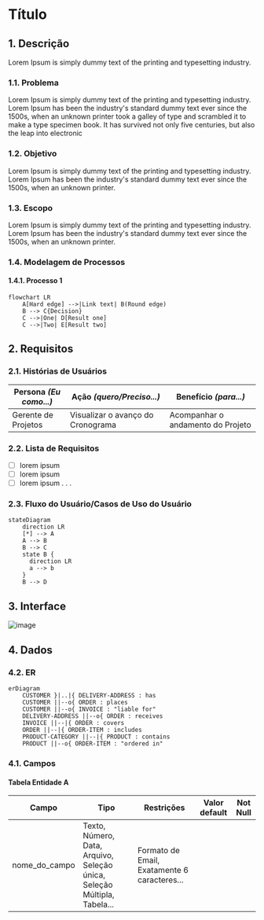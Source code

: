 # Título

## 1. Descrição

Lorem Ipsum is simply dummy text of the printing and typesetting industry.

### 1.1. Problema

Lorem Ipsum is simply dummy text of the printing and typesetting industry. Lorem Ipsum has been the industry's standard dummy text ever since the 1500s, when an unknown printer took a galley of type and scrambled it to make a type specimen book. It has survived not only five centuries, but also the leap into electronic

### 1.2. Objetivo

Lorem Ipsum is simply dummy text of the printing and typesetting industry. Lorem Ipsum has been the industry's standard dummy text ever since the 1500s, when an unknown printer.

### 1.3. Escopo

Lorem Ipsum is simply dummy text of the printing and typesetting industry. Lorem Ipsum has been the industry's standard dummy text ever since the 1500s, when an unknown printer.

### 1.4. Modelagem de Processos

#### 1.4.1. Processo 1

```mermaid
flowchart LR
    A[Hard edge] -->|Link text| B(Round edge)
    B --> C{Decision}
    C -->|One| D[Result one]
    C -->|Two| E[Result two]
```

## 2. Requisitos

### 2.1. Histórias de Usuários

| Persona _(Eu como...)_ | Ação _(quero/Preciso...)_         | Benefício _(para...)_             |
| ---------------------- | --------------------------------- | --------------------------------- |
| Gerente de Projetos    | Visualizar o avanço do Cronograma | Acompanhar o andamento do Projeto |

### 2.2. Lista de Requisitos

- [ ] lorem ipsum
- [ ] lorem ipsum
- [ ] lorem ipsum . . .

### 2.3. Fluxo do Usuário/Casos de Uso do Usuário

```mermaid
stateDiagram
    direction LR
    [*] --> A
    A --> B
    B --> C
    state B {
      direction LR
      a --> b
    }
    B --> D
```

## 3. Interface

![image](https://user-images.githubusercontent.com/114407461/206535989-8360f611-a22d-45bc-8d1d-08b31ad44005.png)

## 4. Dados

### 4.2. ER

```mermaid
erDiagram
    CUSTOMER }|..|{ DELIVERY-ADDRESS : has
    CUSTOMER ||--o{ ORDER : places
    CUSTOMER ||--o{ INVOICE : "liable for"
    DELIVERY-ADDRESS ||--o{ ORDER : receives
    INVOICE ||--|{ ORDER : covers
    ORDER ||--|{ ORDER-ITEM : includes
    PRODUCT-CATEGORY ||--|{ PRODUCT : contains
    PRODUCT ||--o{ ORDER-ITEM : "ordered in"
```

### 4.1. Campos

#### Tabela Entidade A

| Campo         | Tipo                                                                     | Restrições                                   | Valor default | Not Null |
| ------------- | ------------------------------------------------------------------------ | -------------------------------------------- | ------------- | -------- |
| nome_do_campo | Texto, Número, Data, Arquivo, Seleção única, Seleção Múltipla, Tabela... | Formato de Email, Exatamente 6 caracteres... |               |
